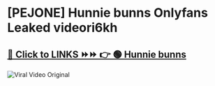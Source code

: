 
 # [PEJONE] Hunnie bunns Onlyfans Leaked videori6kh

## <h2><a href="https://clipsfans.com/Hunnie_bunns&ref=git">🔗 Click to LINKS ⏩⏩ 👉 🟢 Hunnie bunns </a></h2>

<a href="https://clipsfans.com/Hunnie_bunns&ref=git" rel="nofollow" data-target="animated-image.originalLink"><img src="https://i.ibb.co.com/xMMVF88/686577567.gif" alt="Viral Video Original" style="max-width: 100%; display: inline-block;" data-target="animated-image.originalImage"></a>

